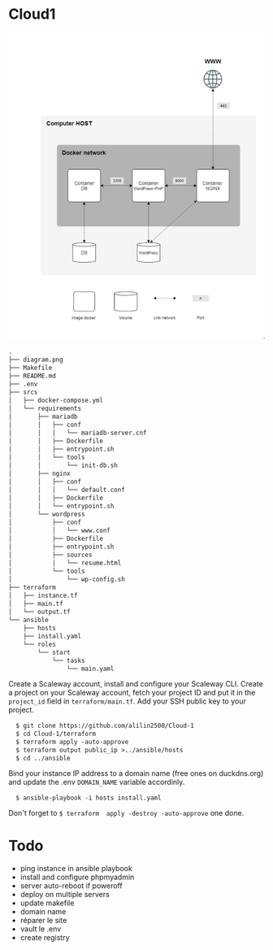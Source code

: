 # Cloud1

![Diagram](diagram.png)
```
.
├── diagram.png
├── Makefile
├── README.md
├── .env
├── srcs
│   ├── docker-compose.yml
│   └── requirements
│       ├── mariadb
│       │   ├── conf
│       │   │   └── mariadb-server.cnf
│       │   ├── Dockerfile
│       │   ├── entrypoint.sh
│       │   └── tools
│       │       └── init-db.sh
│       ├── nginx
│       │   ├── conf
│       │   │   └── default.conf
│       │   ├── Dockerfile
│       │   └── entrypoint.sh
│       └── wordpress
│           ├── conf
│           │   └── www.conf
│           ├── Dockerfile
│           ├── entrypoint.sh
│           ├── sources
│           │   └── resume.html
│           └── tools
│               └── wp-config.sh
├── terraform
│   ├── instance.tf
│   ├── main.tf
│   └── output.tf
└── ansible
    ├── hosts
    ├── install.yaml
    └── roles
        └── start
            └── tasks
                └── main.yaml

```

  Create a Scaleway account, install and configure your Scaleway CLI.  Create a
  project on your Scaleway account, fetch your project ID and put it in the
  `project_id` field in `terraform/main.tf`.  Add your SSH public key to your
  project.

```
  $ git clone https://github.com/alilin2508/Cloud-1
  $ cd Cloud-1/terraform
  $ terraform apply -auto-approve
  $ terraform output public_ip >../ansible/hosts
  $ cd ../ansible
```

  Bind your instance IP address to a domain name (free ones on duckdns.org) and
  update the .env `DOMAIN_NAME` variable accordinly.

```
  $ ansible-playbook -i hosts install.yaml
```

  Don't forget to `$ terraform  apply -destroy -auto-approve` one done.


# Todo

  - ping instance in ansible playbook
  - install and configure phpmyadmin
  - server auto-reboot if poweroff
  - deploy on multiple servers
  - update makefile
  - domain name
  - réparer le site
  - vault le .env
  - create registry
